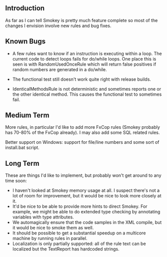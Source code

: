 ## Introduction ##

As far as I can tell Smokey is pretty much feature complete so most of the changes I envision involve new rules and bug fixes.


## Known Bugs ##

  * A few rules want to know if an instruction is executing within a loop. The current code to detect loops fails for do/while loops. One place this is seen is with RandomUsedOnceRule which will return false positives if random numbers are generated in a do/while.

  * The functional test still doesn't work quite right with release builds.

  * IdenticalMethodsRule is not deterministic and sometimes reports one or the other identical method. This causes the functional test to sometimes fail.


## Medium Term ##

More rules, in particular I'd like to add more FxCop rules (Smokey probably has 70-80% of the FxCop already). I may also add some SQL related rules.

Better support on Windows: support for file/line numbers and some sort of install.bat script.


## Long Term ##

These are things I'd like to implement, but probably won't get around to any time soon:

  * I haven't looked at Smokey memory usage at all. I suspect there's not a lot of room for improvement, but it would be nice to look more closely at it.
  * It'd be nice to be able to provide more hints to direct Smokey. For example, we might be able to do extended type checking by annotating variables with type attributes.
  * We automagically ensure that the code samples in the XML compile, but it would be nice to smoke them as well.
  * It should be possible to get a substantial speedup on a multicore machine by running rules in parallel.
  * Localization is only partially supported: all of the rule text can be localized but the TextReport has hardcoded strings.